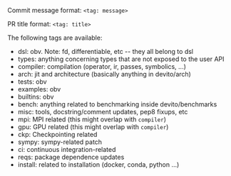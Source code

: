 Commit message format: ``<tag: message>``

PR title format: ``<tag: title>``

The following tags are available:

* dsl: obv. Note: fd, differentiable, etc -- they all belong to dsl
* types: anything concerning types that are not exposed to the user API
* compiler: compilation (operator, ir, passes, symbolics, ...)
* arch: jit and architecture (basically anything in devito/arch)
* tests: obv
* examples: obv
* builtins: obv
* bench: anything related to benchmarking inside devito/benchmarks
* misc: tools, docstring/comment updates, pep8 fixups, etc
* mpi: MPI related (this might overlap with `compiler`)
* gpu: GPU related (this might overlap with `compiler`)
* ckp: Checkpointing related
* sympy: sympy-related patch
* ci: continuous integration-related
* reqs: package dependence updates
* install: related to installation (docker, conda, python ...)